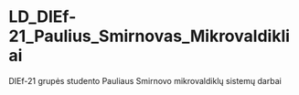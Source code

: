 # LD_DIEf-21_Paulius_Smirnovas_Mikrovaldikliai
DIEf-21 grupės studento Pauliaus Smirnovo mikrovaldiklų sistemų darbai
